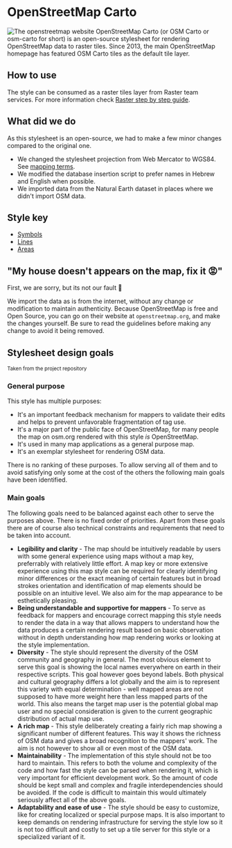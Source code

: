 # OpenStreetMap Carto <!-- {docsify-ignore} -->
![The openstreetmap website](.//assets/images/osm-carto/osm-carto.png)
OpenStreetMap Carto (or OSM Carto or osm-carto for short) is an open-source stylesheet for rendering OpenStreetMap data to raster tiles. Since 2013, the main OpenStreetMap homepage has featured OSM Carto tiles as the default tile layer.

## How to use <!-- {docsify-ignore} -->
The style can be consumed as a raster tiles layer from Raster team services.
For more information check [Raster step by step guide](/getting-started/raster/raster_step-by-step).

## What did we do <!-- {docsify-ignore} -->
As this stylesheet is an open-source, we had to make a few minor changes compared to the original one.
- We changed the stylesheet projection from Web Mercator to WGS84. See [mapping terms](/terms/terms?id=mapping).
- We modified the database insertion script to prefer names in Hebrew and English when possible.
- We imported data from the Natural Earth dataset in places where we didn't import OSM data.

## Style key <!-- {docsify-ignore} -->
- [Symbols](/OpenStreetMap/osm-carto/Symbols#symbols)
- [Lines](/OpenStreetMap/osm-carto/Lines#lines)
- [Areas](/OpenStreetMap/osm-carto/Areas#areas)

## "My house doesn't appears on the map, fix it 😡" <!-- {docsify-ignore} -->
First, we are sorry, but its not our fault 🤷

We import the data as is from the internet, without any change or modification to maintain authenticity. Because OpenStreetMap is free and Open Source, you can go on their website at `openstreetmap.org`, and make the changes yourself. Be sure to read the guidelines before making any change to avoid it being removed.

## Stylesheet design goals <!-- {docsify-ignore} -->
<small>Taken from the project repository</small>
### General purpose

This style has multiple purposes:

* It's an important feedback mechanism for mappers to validate their edits and helps to prevent unfavorable fragmentation of tag use.
* It's a major part of the public face of OpenStreetMap, for many people the map on osm.org rendered with this style _is_ OpenStreetMap.
* It's used in many map applications as a general purpose map.
* It's an exemplar stylesheet for rendering OSM data.

There is no ranking of these purposes.  To allow serving all of them and to
avoid satisfying only some at the cost of the others the following main goals
have been identified.

### Main goals

The following goals need to be balanced against each other to serve the purposes
above.  There is no fixed order of priorities.  Apart from these goals there are
of course also technical constraints and requirements that need to be taken into
account.

* **Legibility and clarity** - The map should be intuitively readable by users with some general experience using maps without a map key, preferrably with relatively little effort.  A map key or more extensive experience using this map style can be required for clearly identifying minor differences or the exact meaning of certain features but in broad strokes orientation and identification of map elements should be possible on an intuitive level.  We also aim for the map appearance to be esthetically pleasing.
* **Being understandable and supportive for mappers** - To serve as feedback for mappers and encourage correct mapping this style needs to render the data in a way that allows mappers to understand how the data produces a certain rendering result based on basic observation without in depth understanding how map rendering works or looking at the style implementation.
* **Diversity** - The style should represent the diversity of the OSM community and geography in general.  The most obvious element to serve this goal is showing the local names everywhere on earth in their respective scripts.  This goal however goes beyond labels.  Both physical and cultural geography differs a lot globally and the aim is to represent this variety with equal determination - well mapped areas are not supposed to have more weight here than less mapped parts of the world.  This also means the target map user is the potential global map user and no special consideration is given to the current geographic distribution of actual map use.
* **A rich map** - This style deliberately creating a fairly rich map showing a significant number of different features.  This way it shows the richness of OSM data and gives a broad recognition to the mappers' work.  The aim is not however to show all or even most of the OSM data.
* **Maintainability** - The implementation of this style should not be too hard to maintain. This refers to both the volume and complexity of the code and how fast the style can be parsed when rendering it, which is very important for efficient development work. So the amount of code should be kept small and complex and fragile interdependencies should be avoided. If the code is difficult to maintain this would ultimately seriously affect all of the above goals.
* **Adaptability and ease of use** - The style should be easy to customize, like for creating localized or special purpose maps. It is also important to keep demands on rendering infrastructure for serving the style low so it is not too difficult and costly to set up a tile server for this style or a specialized variant of it.
